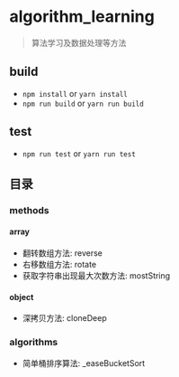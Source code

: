 # algorithm_learning

> 算法学习及数据处理等方法

## build

* `npm install` or `yarn install`
* `npm run build` or `yarn run build`

## test

* `npm run test` or `yarn run test`

## 目录

### methods

#### array

* 翻转数组方法: reverse
* 右移数组方法: rotate
* 获取字符串出现最大次数方法: mostString

#### object

* 深拷贝方法: cloneDeep

### algorithms

* 简单桶排序算法: _easeBucketSort
